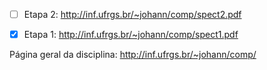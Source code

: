 - [ ] Etapa 2: http://inf.ufrgs.br/~johann/comp/spect2.pdf
- [x] Etapa 1: http://inf.ufrgs.br/~johann/comp/spect1.pdf



Página geral da disciplina: http://inf.ufrgs.br/~johann/comp/
